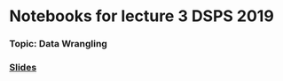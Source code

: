 # Notebooks for lecture 3 DSPS 2019
### Topic: Data Wrangling
### [Slides](http://bit.ly/dsps2019_2)
